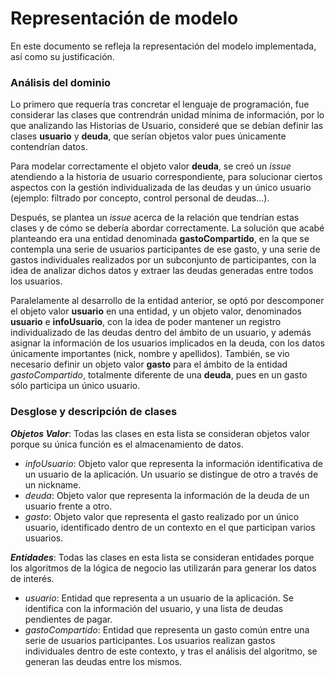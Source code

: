 # Representación de modelo
En este documento se refleja la representación del modelo implementada, así como su justificación.

### Análisis del dominio

Lo primero que requería tras concretar el lenguaje de programación, fue considerar las clases que contrendrán unidad mínima de información, por lo que analizando las Historias de Usuario, consideré que se debían definir las clases **usuario** y **deuda**, que serían objetos valor pues únicamente contendrían datos.

Para modelar correctamente el objeto valor **deuda**, se creó un *issue* atendiendo a la historia de usuario correspondiente, para solucionar ciertos aspectos con la gestión individualizada de las deudas y un único usuario (ejemplo: filtrado por concepto, control personal de deudas...).

Después, se plantea un *issue* acerca de la relación que tendrían estas clases y de cómo se debería abordar correctamente. La solución que acabé planteando era una entidad denominada **gastoCompartido**, en la que se contempla una serie de usuarios participantes de ese gasto, y una serie de gastos individuales realizados por un subconjunto de participantes, con la idea de analizar dichos datos y extraer las deudas generadas entre todos los usuarios.

Paralelamente al desarrollo de la entidad anterior, se optó por descomponer el objeto valor **usuario** en una entidad, y un objeto valor, denominados **usuario** e **infoUsuario**, con la idea de poder mantener un registro individualizado de las deudas dentro del ámbito de un usuario, y además asignar la información de los usuarios implicados en la deuda, con los datos únicamente importantes (nick, nombre y apellidos). También, se vio necesario definir un objeto valor **gasto** para el ámbito de la entidad *gastoCompartido*, totalmente diferente de una **deuda**, pues en un gasto sólo participa un único usuario.

### Desglose y descripción de clases

***Objetos Valor***: Todas las clases en esta lista se consideran objetos valor porque su única función es el almacenamiento de datos.

* *infoUsuario*: Objeto valor que representa la información identificativa de un usuario de la aplicación. Un  usuario se distingue de otro a través de un nickname.
* *deuda*: Objeto valor que representa la información de la deuda de un usuario frente a otro.
* *gasto*: Objeto valor que representa el gasto realizado por un único usuario, identificado dentro de un contexto en el que participan varios usuarios.

***Entidades***: Todas las clases en esta lista se consideran entidades porque los algoritmos de la lógica de negocio las utilizarán para generar los datos de interés.

* *usuario*: Entidad que representa a un usuario de la aplicación. Se identifica con la información del usuario, y una lista de deudas pendientes de pagar.
* *gastoCompartido*: Entidad que representa un gasto común entre una serie de usuarios participantes. Los usuarios realizan gastos individuales dentro de este contexto, y tras el análisis del algoritmo, se generan las deudas entre los mismos.
